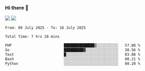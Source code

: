 ### Hi there 👋️

![](https://komarev.com/ghpvc/?username=Loner1024)
![](https://hit.yhype.me/github/profile?account_id=20189164)

<!--START_SECTION:waka-->

```txt
From: 09 July 2025 - To: 16 July 2025

Total Time: 7 hrs 28 mins

PHP                        ██████████████▒░░░░░░░░░░   57.08 %
Go                         █████████▓░░░░░░░░░░░░░░░   38.56 %
Text                       █░░░░░░░░░░░░░░░░░░░░░░░░   03.88 %
Bash                       ░░░░░░░░░░░░░░░░░░░░░░░░░   00.21 %
Python                     ░░░░░░░░░░░░░░░░░░░░░░░░░   00.20 %
```

<!--END_SECTION:waka-->



